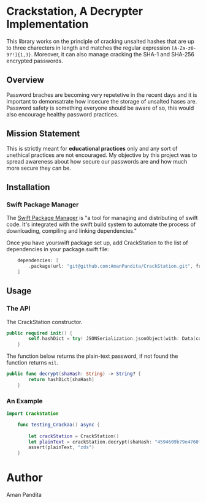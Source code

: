 # Crackstation, A Decrypter Implementation


This library works on the principle of cracking unsalted hashes that are up to three charecters in length and matches the regular expression `[A-Za-z0-9?!]{1,3}`. Moreover, it can also manage cracking the SHA-1 and SHA-256 encrypted passwords.

## Overview
Password braches are becoming very repetetive in the recent days and it is important to demonsatrate how insecure the storage of unsalted hases are. Password safety is something everyone should be aware of so, this would also encourage healthy password practices.

## Mission Statement

This is strictly meant for **educational practices** only and any sort of unethical practices are not encouraged. My objective by this project was to spread awareness about how secure our passwords are and how much more secure they can be.

## Installation
### Swift Package Manager
The [Swift Package Manager](https://www.swift.org/package-manager/) is "a tool for managing and distributing of swift code. It's integrated with the swift build system to automate the process of downloading, compiling and linking dependencies."

Once you have yourswift package set up, add CrackStation to the list of dependencies in your package.swift file:

```swift
    dependencies: [
        .package(url: "git@github.com:AmanPandita/CrackStation.git", from: "1.2.2"),
    ]
```


## Usage
### The API
The CrackStation constructor.

```swift
public required init() {
        self.hashDict = try! JSONSerialization.jsonObject(with: Data(contentsOf: Bundle.module.url(forResource: "data", withExtension: "json")!)) as? [String:String] ?? [:]
    }
```


The function below returns the plain-text password, if not found the function returns ```nil```.
```swift
public func decrypt(shaHash: String) -> String? {
        return hashDict[shaHash]
    }
```



### An Example

```swift
import CrackStation

    func testing_Crackaa() async {
        
        let crackStation = CrackStation()
        let plainText = crackStation.decrypt(shaHash: "4594609b79e4760fe756dc2b83f0bf380a3f594f")
        assert(plainText, "zds")
    }
```

# Author
Aman Pandita
